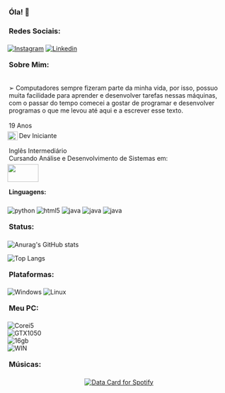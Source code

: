 ### Óla! 👋

### Redes Sociais:

[![Instagram](https://img.shields.io/badge/Instagram-E4405F?style=for-the-badge&logo=instagram&logoColor=white)](https://www.instagram.com/viniciosbohnn/)
[![Linkedin](https://img.shields.io/badge/LinkedIn-0077B5?style=for-the-badge&logo=linkedin&logoColor=white)](https://www.linkedin.com/in/vinicios-elias-bohn-5b051b263)

### Sobre Mim:

<br>
➢ Computadores sempre fizeram parte da minha vida, por isso, possuo
<br>
muita facilidade para aprender e desenvolver tarefas nessas máquinas,
<br>
com o passar do tempo comecei a gostar de programar e desenvolver
<br>
programas o que me levou até aqui e a escrever esse texto.
<br>
<br>
19 Anos
<br>
<body>
<div>
    <img src="https://i.pinimg.com/originals/32/0d/15/320d155b7f84da554c706d893e14f5dc.png" height="20px" width="23px">Dev Iniciante
        <style>
            img {
                position: relative;
                top: 5px;
                right: 3px;
            }
        </style>
</div>
</body>
<br>
Inglês Intermediário
<br>
Cursando Análise e Desenvolvimento de Sistemas em:
<br><a href="https://www.uninter.com/"><img src="https://www.saedf.org.br/wp-content/uploads/2023/05/Logo-Uninter-01.jpg" class="media-object  img-responsive img-thumbnail" height="40px" width="70px"></a>
<br>

#### Linguagens:
<div style="display: inline_block">
    <img align="center" alt="python" src="https://img.shields.io/badge/Python-3776AB?style=for-the-badge&logo=python&logoColor=white" />
    <img align="center" alt="html5" src="https://img.shields.io/badge/HTML-239120?style=for-the-badge&logo=html5&logoColor=white" />
    <img align="center" alt="java" src="https://img.shields.io/badge/JavaScript-323330?style=for-the-badge&logo=javascript&logoColor=F7DF1E" />
    <img align="center" alt="java" src="https://img.shields.io/badge/Lua-2C2D72?style=for-the-badge&logo=lua&logoColor=white" />
    <img align="center" alt="java" src="https://img.shields.io/badge/CSS-239120?&style=for-the-badge&logo=css3&logoColor=white" />
<div>

### Status:

![Anurag's GitHub stats](https://github-readme-stats.vercel.app/api?username=haannx&show_icons=true&theme=synthwave)

![Top Langs](https://github-readme-stats.vercel.app/api/top-langs/?username=haannx&layout=compact)

### Plataformas:

![Windows](https://img.shields.io/badge/Windows-0078D6?style=for-the-badge&logo=windows&logoColor=white)
![Linux](https://img.shields.io/badge/Linux-FCC624?style=for-the-badge&logo=linux&logoColor=black)

### Meu PC:

![Corei5](https://img.shields.io/badge/Intel-Core_i5_10400F-0071C5?style=for-the-badge&logo=intel&logoColor=white) 
<br>
![GTX1050](https://img.shields.io/badge/NVIDIA-GTX_1050ti-76B900?style=for-the-badge&logo=nvidia&logoColor=white)
<br>
![16gb](https://img.shields.io/badge/16Gb_RAM-0078D6?style=for-the-badge&logo=windows&logoColor=white)
<br>
![WIN](https://img.shields.io/badge/Windows_10-0078D6?style=for-the-badge&logo=windows&logoColor=white)

### Músicas:

<div align="center">
  <a href="<a href="<a href="https://data-card-for-spotify.herokuapp.com/card?user_id=21a4v3sbx4zd4eueq5yq7vq3a">
  <img src="https://data-card-for-spotify.herokuapp.com/api/card?user_id=21a4v3sbx4zd4eueq5yq7vq3a" alt="Data Card for Spotify">
</a>
</div>
